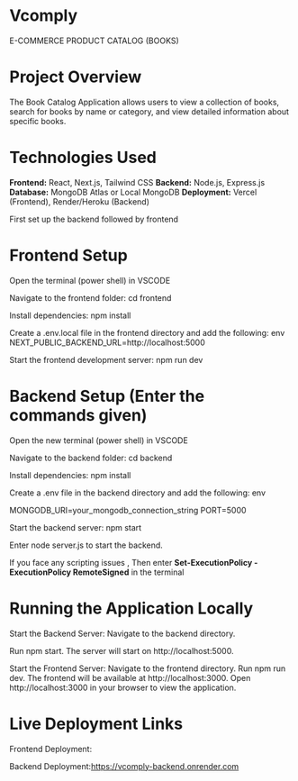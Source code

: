 # Vcomply
E-COMMERCE PRODUCT CATALOG (BOOKS)

# Project Overview
The Book Catalog Application allows users to view a collection of books, search for books by name or category, and view detailed information about specific books.

# Technologies Used

**Frontend:** React, Next.js, Tailwind CSS
**Backend:** Node.js, Express.js
**Database:** MongoDB Atlas or Local MongoDB
**Deployment:** Vercel (Frontend), Render/Heroku (Backend)

First set up the backend followed by frontend

# Frontend Setup

Open the terminal (power shell)  in VSCODE

Navigate to the frontend folder: cd frontend 

Install dependencies: npm install

Create a .env.local file in the frontend directory and add the following: env
NEXT_PUBLIC_BACKEND_URL=http://localhost:5000

Start the frontend development server: npm run dev

# Backend Setup (Enter the commands given)

Open the new terminal (power shell)  in VSCODE

Navigate to the backend folder:  cd backend

Install dependencies: npm install

Create a .env file in the backend directory and add the following: env

MONGODB_URI=your_mongodb_connection_string
PORT=5000

Start the backend server: npm start

Enter node server.js to start the backend.

If you face any scripting issues , Then enter **Set-ExecutionPolicy -ExecutionPolicy RemoteSigned** in the terminal

# Running the Application Locally

Start the Backend Server:  Navigate to the backend directory.


Run npm start. The server will start on http://localhost:5000.

Start the Frontend Server:  Navigate to the frontend directory.
Run npm run dev. The frontend will be available at http://localhost:3000.
Open http://localhost:3000 in your browser to view the application.


# Live Deployment Links

Frontend Deployment: 

Backend Deployment:https://vcomply-backend.onrender.com







